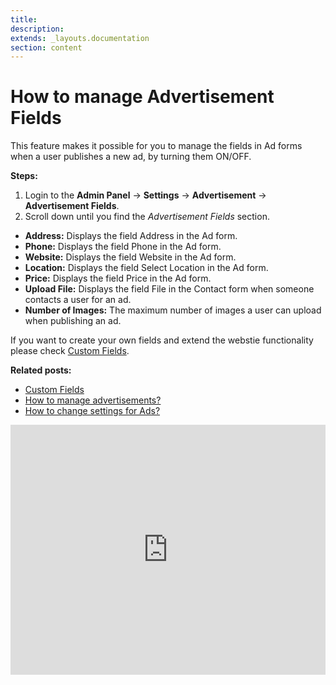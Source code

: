 ```yaml
---
title:
description:
extends: _layouts.documentation
section: content
---
```


# How to manage Advertisement Fields

This feature makes it possible for you to manage the fields in Ad forms when a user publishes a new ad, by turning them ON/OFF.

**Steps:**

1.  Login to the **Admin Panel** ->  **Settings**  ->  **Advertisement**  ->  **Advertisement Fields**.
2.  Scroll down until you find the  _Advertisement Fields_  section.


-   **Address:**  Displays the field Address in the Ad form.
-   **Phone:**  Displays the field Phone in the Ad form.
-   **Website:**  Displays the field Website in the Ad form.
-   **Location:**  Displays the field Select Location in the Ad form.
-   **Price:**  Displays the field Price in the Ad form.
-   **Upload File:**  Displays the field File in the Contact form when someone contacts a user for an ad.
-   **Number of Images:**  The maximum number of images a user can upload when publishing an ad.

If you want to create your own fields and extend the webstie functionality please check [Custom Fields](/docs/custom-fields).


**Related posts:**

- [Custom Fields](/docs/custom-fields)
- [How to manage advertisements?](/docs/classifieds-manage-advertisements)
- [How to change settings for Ads?](/docs/advertisement-change-settings-for-ads)


<iframe width="100%" height="400px" src="https://www.youtube.com/embed/uI2vWwiTO5E" title="Yclas video" frameborder="0" allow="accelerometer; autoplay; clipboard-write; encrypted-media; gyroscope; picture-in-picture" allowfullscreen></iframe>
 
